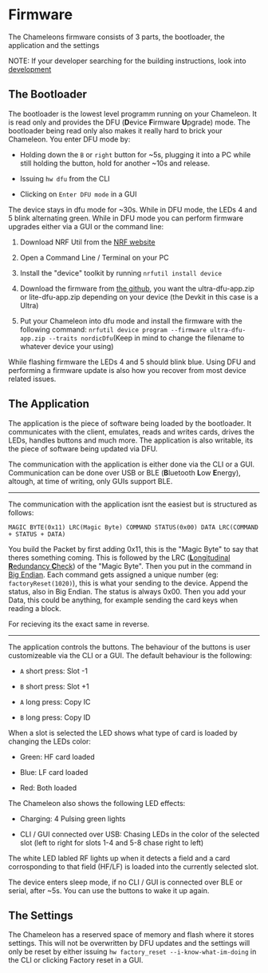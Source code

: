 # Firmware

The Chameleons firmware consists of 3 parts, the bootloader, the application and the settings

NOTE: If your developer searching for the building instructions, look into [development](./development)

## The Bootloader

The bootloader is the lowest level programm running on your Chameleon. It is read only and provides the DFU (**D**evice **F**irmware **U**pgrade) mode. The bootloader being read only also makes it really hard to brick your Chameleon. You enter DFU mode by:

- Holding down the `B` or `right` button for ~5s, plugging it into a PC while still holding the button, hold for another ~10s and release.

- Issuing `hw dfu` from the CLI

- Clicking on `Enter DFU mode` in a GUI

The device stays in dfu mode for ~30s. While in DFU mode, the LEDs 4 and 5 blink alternating green. While in DFU mode you can perform firmware upgrades either via a GUI or the command line:

1. Download NRF Util from the [NRF website](https://www.nordicsemi.com/Products/Development-tools/nrf-util)

2. Open a Command Line / Terminal on your PC

3. Install the "device" toolkit by running `nrfutil install device`

4. Download the firmware from [the github](https://github.com/RfidResearchGroup/ChameleonUltra/releases), you want the ultra-dfu-app.zip or lite-dfu-app.zip depending on your device (the Devkit in this case is a Ultra)

5. Put your Chameleon into dfu mode and install the firmware with the following command: `nrfutil device program --firmware ultra-dfu-app.zip --traits nordicDfu`(Keep in mind to change the filename to whatever device your using)

While flashing firmware the LEDs 4 and 5 should blink blue. Using DFU and performing a firmware update is also how you recover from most device related issues.

## The Application

The application is the piece of software being loaded by the bootloader. It communicates with the client, emulates, reads and writes cards, drives the LEDs, handles buttons and much more. The application is also writable, its the piece of software being updated via DFU.

The communication with the application is either done via the CLI or a GUI. Communication can be done over USB or BLE (**B**luetooth **L**ow **E**nergy), altough, at time of writing, only GUIs support BLE.

---

The communication with the application isnt the easiest but is structured as follows:

`MAGIC BYTE(0x11) LRC(Magic Byte) COMMAND STATUS(0x00) DATA LRC(COMMAND + STATUS + DATA)`

You build the Packet by first adding 0x11, this is the "Magic Byte" to say that theres something coming. This is followed by the LRC ([**L**ongitudinal **R**edundancy **C**heck](https://en.wikipedia.org/wiki/Longitudinal_redundancy_check)) of the "Magic Byte". Then you put in the command in [Big Endian](https://en.wikipedia.org/wiki/Endianness). Each command gets assigned a unique number (eg: `factoryReset(1020)`), this is what your sending to the device. Append the status, also in Big Endian. The status is always 0x00. Then you add your Data, this could be anything, for example sending the card keys when reading a block.

For recieving its the exact same in reverse.

---

The application controls the buttons. The behaviour of the buttons is user customizeable via the CLI or a GUI. The default behaviour is the following:

- `A` short press: Slot -1

- `B` short press: Slot +1

- `A` long press: Copy IC

- `B` long press: Copy ID

When a slot is selected the LED shows what type of card is loaded by changing the LEDs color:

- Green: HF card loaded

- Blue: LF card loaded

- Red: Both loaded

The Chameleon also shows the following LED effects:

- Charging: 4 Pulsing green lights

- CLI / GUI connected over USB: Chasing LEDs in the color of the selected slot (left to right for slots 1-4 and 5-8 chase right to left)

The white LED labled RF lights up when it detects a field and a card corrosponding to that field (HF/LF) is loaded into the currently selected slot.

The device enters sleep mode, if no CLI / GUI is connected over BLE or serial, after ~5s. You can use the buttons to wake it up again.

## The Settings

The Chameleon has a reserved space of memory and flash where it stores settings. This will not be overwritten by DFU updates and the settings will only be reset by either issuing `hw factory_reset --i-know-what-im-doing` in the CLI or clicking Factory reset in a GUI.